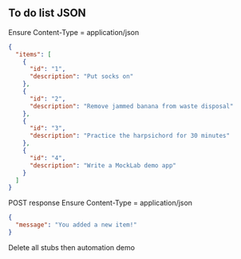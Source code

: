## To do list JSON

Ensure Content-Type = application/json
```json
{
  "items": [
    {
      "id": "1",
      "description": "Put socks on"
    },
    {
      "id": "2",
      "description": "Remove jammed banana from waste disposal"
    },
    {
      "id": "3",
      "description": "Practice the harpsichord for 30 minutes"
    },
    {
      "id": "4",
      "description": "Write a MockLab demo app"
    }
  ]
}
```

POST response 
Ensure Content-Type = application/json
```json
{
  "message": "You added a new item!"
}
```

Delete all stubs then automation demo
